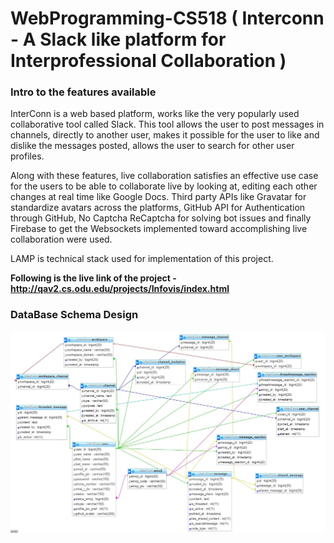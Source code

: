 # WebProgramming-CS518 ( Interconn - A Slack like platform for Interprofessional Collaboration )

### Intro to the features available 

InterConn is a web based platform, works like the very popularly used collaborative tool called Slack. This tool allows the user to post messages in channels, directly to another user, makes it possible for the user to like and dislike the messages posted, allows the user to search for other user profiles. 

Along with these features, live collaboration satisfies an effective use case for the users to be able to collaborate live by looking at, editing each other changes at real time like Google Docs. Third party APIs like Gravatar for standardize avatars across the platforms, GitHub API for Authentication through GitHub, No Captcha ReCaptcha for solving bot issues and finally Firebase to get the Websockets implemented toward accomplishing live collaboration were used. 

LAMP is technical stack used for implementation of this project.

**Following is the live link of the project - http://qav2.cs.odu.edu/projects/Infovis/index.html**

   ### DataBase Schema Design
![DB Schema Design](FinalDBDesign.JPG)


